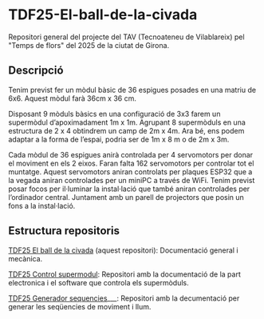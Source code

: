 # TDF25-El-ball-de-la-civada
Repositori general del projecte del TAV (Tecnoateneu de Vilablareix) pel "Temps de flors" del 2025 de la ciutat de Girona.


## Descripció

Tenim previst fer un mòdul bàsic de 36 espigues posades en una matriu de 6x6. Aquest mòdul farà 36cm x 36 cm.

Disposant 9 mòduls bàsics en una configuració de 3x3 farem un supermòdul d’apoximadament 1m x 1m. Agrupant 8 supermòduls en una estructura de 2 x 4 obtindrem un camp de 2m x 4m. Ara bé, ens podem adaptar a la forma de l’espai, podria ser de 1m x 8 m o de 2m x 3m.

Cada mòdul de 36 espigues anirà controlada per 4 servomotors per donar el moviment en els 2 eixos. Faran falta 162 servomotors per controlar tot el muntatge. Aquest servomotors aniran controlats per plaques ESP32 que a la vegada aniran controlades per un miniPC a través de WiFi.
Tenim previst posar focos per il·luminar la instal·lació que també aniran controlades per l’ordinador central. Juntament amb un parell de projectors que posin un fons a la instal·lació.


## Estructura repositoris

[TDF25 El ball de la civada](https://github.com/tecnoateneu/TDF25-El-ball-de-la-civada) (aquest repositori): Documentació general i mecànica.

[TDF25 Control supermodul](https://github.com/tecnoateneu/TDF25-Control-supermodul): Repositori amb la documentació de la part electronica i el software que controla els supermòduls.

[TDF25 Generador sequencies](https://github.com/tecnoateneu/TDF25-Generador-sequencies)___: Repositori amb la decumentació per generar les seqüencies de moviment i llum.
